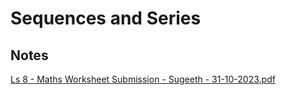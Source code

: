 # Sequences and Series

## Notes

[Ls 8 - Maths Worksheet Submission - Sugeeth - 31-10-2023.pdf](https://res.craft.do/user/full/34ae8ebc-d508-7305-20e2-17e06364862c/doc/3491F8B8-527B-4029-A8C5-FBF1AF7CCE2D/e2d317ac-57ef-6fd6-0f07-1fa15ea3cc65/0dzdLR3F9trrM4SU2Y9tXjRFRlQYFXfdf8sqTHYkpNoz/Ls%208%20-%20Maths%20Worksheet%20Submission%20-%20Sugeeth%20-%2031-10-2023.pdf)
